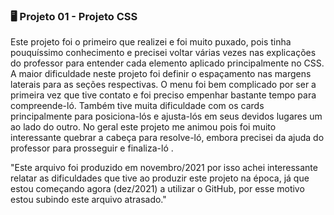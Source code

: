 ###  🖥️ Projeto 01 - Projeto CSS

Este projeto foi o primeiro que realizei e foi muito puxado, pois tinha pouquíssimo conhecimento e precisei voltar várias vezes nas explicações do professor para entender cada elemento aplicado principalmente no CSS. A maior dificuldade neste projeto foi definir o espaçamento nas margens laterais para as seções respectivas. O menu foi bem complicado por ser a primeira vez que tive contato e foi preciso empenhar bastante tempo para compreende-ló. Também tive muita dificuldade com os cards principalmente para posiciona-lós e ajusta-lós em seus devidos lugares um ao lado do outro. No geral este projeto me animou pois foi muito interessante quebrar a cabeça para resolve-ló, embora precisei da ajuda do professor para prosseguir e finaliza-ló .

"Este arquivo foi produzido em novembro/2021 por isso achei interessante relatar as dificuldades que tive ao produzir este projeto na época, já que estou começando agora (dez/2021) a utilizar o GitHub, por esse motivo estou subindo este arquivo atrasado."